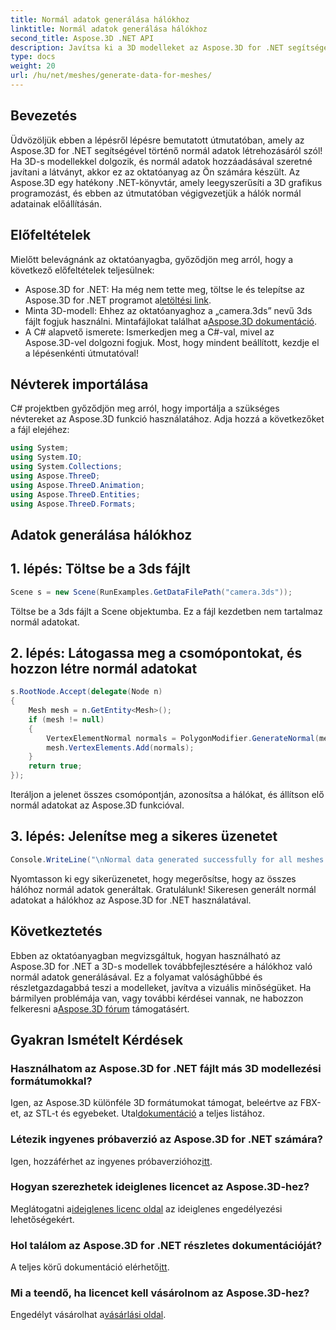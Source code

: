 ```yaml
---
title: Normál adatok generálása hálókhoz
linktitle: Normál adatok generálása hálókhoz
second_title: Aspose.3D .NET API
description: Javítsa ki a 3D modelleket az Aspose.3D for .NET segítségével! Ebben a lépésenkénti útmutatóban megtudhatja, hogyan generálhat normál adatokat a hálókhoz. A realizmus találkozik az egyszerűséggel.
type: docs
weight: 20
url: /hu/net/meshes/generate-data-for-meshes/
---
```

## Bevezetés
Üdvözöljük ebben a lépésről lépésre bemutatott útmutatóban, amely az Aspose.3D for .NET segítségével történő normál adatok létrehozásáról szól! Ha 3D-s modellekkel dolgozik, és normál adatok hozzáadásával szeretné javítani a látványt, akkor ez az oktatóanyag az Ön számára készült. Az Aspose.3D egy hatékony .NET-könyvtár, amely leegyszerűsíti a 3D grafikus programozást, és ebben az útmutatóban végigvezetjük a hálók normál adatainak előállításán.
## Előfeltételek
Mielőtt belevágnánk az oktatóanyagba, győződjön meg arról, hogy a következő előfeltételek teljesülnek:
-  Aspose.3D for .NET: Ha még nem tette meg, töltse le és telepítse az Aspose.3D for .NET programot a[letöltési link](https://releases.aspose.com/3d/net/).
-  Minta 3D-modell: Ehhez az oktatóanyaghoz a „camera.3ds” nevű 3ds fájlt fogjuk használni. Mintafájlokat találhat a[Aspose.3D dokumentáció](https://reference.aspose.com/3d/net/).
- A C# alapvető ismerete: Ismerkedjen meg a C#-val, mivel az Aspose.3D-vel dolgozni fogjuk.
Most, hogy mindent beállított, kezdje el a lépésenkénti útmutatóval!
## Névterek importálása
C# projektben győződjön meg arról, hogy importálja a szükséges névtereket az Aspose.3D funkció használatához. Adja hozzá a következőket a fájl elejéhez:
```csharp
using System;
using System.IO;
using System.Collections;
using Aspose.ThreeD;
using Aspose.ThreeD.Animation;
using Aspose.ThreeD.Entities;
using Aspose.ThreeD.Formats;
```
## Adatok generálása hálókhoz
## 1. lépés: Töltse be a 3ds fájlt
```csharp
Scene s = new Scene(RunExamples.GetDataFilePath("camera.3ds"));
```
Töltse be a 3ds fájlt a Scene objektumba. Ez a fájl kezdetben nem tartalmaz normál adatokat.
## 2. lépés: Látogassa meg a csomópontokat, és hozzon létre normál adatokat
```csharp
s.RootNode.Accept(delegate(Node n)
{
    Mesh mesh = n.GetEntity<Mesh>();
    if (mesh != null)
    {
        VertexElementNormal normals = PolygonModifier.GenerateNormal(mesh);
        mesh.VertexElements.Add(normals);
    }
    return true;
});
```
Iteráljon a jelenet összes csomópontján, azonosítsa a hálókat, és állítson elő normál adatokat az Aspose.3D funkcióval.
## 3. lépés: Jelenítse meg a sikeres üzenetet
```csharp
Console.WriteLine("\nNormal data generated successfully for all meshes.");
```
Nyomtasson ki egy sikerüzenetet, hogy megerősítse, hogy az összes hálóhoz normál adatok generáltak.
Gratulálunk! Sikeresen generált normál adatokat a hálókhoz az Aspose.3D for .NET használatával.
## Következtetés
Ebben az oktatóanyagban megvizsgáltuk, hogyan használható az Aspose.3D for .NET a 3D-s modellek továbbfejlesztésére a hálókhoz való normál adatok generálásával. Ez a folyamat valósághűbbé és részletgazdagabbá teszi a modelleket, javítva a vizuális minőségüket.
 Ha bármilyen problémája van, vagy további kérdései vannak, ne habozzon felkeresni a[Aspose.3D fórum](https://forum.aspose.com/c/3d/18) támogatásért.
## Gyakran Ismételt Kérdések
### Használhatom az Aspose.3D for .NET fájlt más 3D modellezési formátumokkal?
Igen, az Aspose.3D különféle 3D formátumokat támogat, beleértve az FBX-et, az STL-t és egyebeket. Utal[dokumentáció](https://reference.aspose.com/3d/net/) a teljes listához.
### Létezik ingyenes próbaverzió az Aspose.3D for .NET számára?
 Igen, hozzáférhet az ingyenes próbaverzióhoz[itt](https://releases.aspose.com/).
### Hogyan szerezhetek ideiglenes licencet az Aspose.3D-hez?
 Meglátogatni a[ideiglenes licenc oldal](https://purchase.aspose.com/temporary-license/) az ideiglenes engedélyezési lehetőségekért.
### Hol találom az Aspose.3D for .NET részletes dokumentációját?
 A teljes körű dokumentáció elérhető[itt](https://reference.aspose.com/3d/net/).
### Mi a teendő, ha licencet kell vásárolnom az Aspose.3D-hez?
 Engedélyt vásárolhat a[vásárlási oldal](https://purchase.aspose.com/buy).